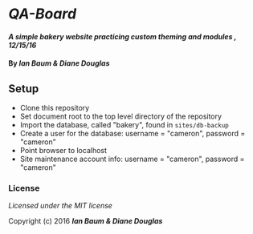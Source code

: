 # _QA-Board_

#### _A simple bakery website practicing custom theming and modules , 12/15/16_

#### By _**Ian Baum & Diane Douglas**_

## Setup

* Clone this repository
* Set document root to the top level directory of the repository
* Import the database, called "bakery", found in `sites/db-backup`
* Create a user for the database: username = "cameron", password = "cameron"
* Point browser to localhost
* Site maintenance account info: username = "cameron", password = "cameron"

### License

*Licensed under the MIT license*

Copyright (c) 2016 **_Ian Baum & Diane Douglas_**
